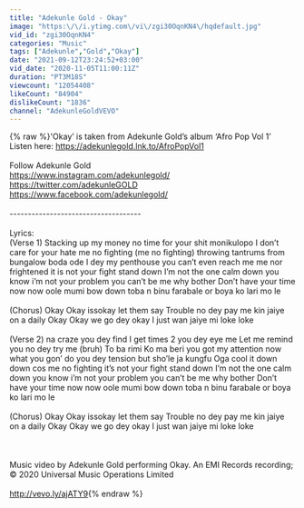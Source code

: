 ```yaml
---
title: "Adekunle Gold - Okay"
image: "https:\/\/i.ytimg.com\/vi\/zgi30OqnKN4\/hqdefault.jpg"
vid_id: "zgi30OqnKN4"
categories: "Music"
tags: ["Adekunle","Gold","Okay"]
date: "2021-09-12T23:24:52+03:00"
vid_date: "2020-11-05T11:00:11Z"
duration: "PT3M18S"
viewcount: "12054408"
likeCount: "84904"
dislikeCount: "1836"
channel: "AdekunleGoldVEVO"
---
```

{% raw %}'Okay’ is taken from Adekunle Gold’s album ‘Afro Pop Vol 1’ Listen here: <a rel="nofollow" target="blank" href="https://adekunlegold.lnk.to/AfroPopVol1">https://adekunlegold.lnk.to/AfroPopVol1</a><br /><br />Follow Adekunle Gold<br /><a rel="nofollow" target="blank" href="https://www.instagram.com/adekunlegold/">https://www.instagram.com/adekunlegold/</a> <a rel="nofollow" target="blank" href="https://twitter.com/adekunleGOLD">https://twitter.com/adekunleGOLD</a> <a rel="nofollow" target="blank" href="https://www.facebook.com/adekunlegold/">https://www.facebook.com/adekunlegold/</a> <br /><br />------------------------------------<br /><br />Lyrics:<br />(Verse 1) Stacking up my money no time for your shit monikulopo I don’t care for your hate me no fighting (me no fighting) throwing tantrums from bungalow boda ode I dey my penthouse you can’t even reach me me nor frightened it is not your fight stand down I’m not the one calm down you know i’m not your problem you can’t be me why bother Don’t have your time now now oole mumi bow down toba n binu farabale or boya ko lari mo le <br /> <br />(Chorus) Okay Okay issokay let them say Trouble no dey pay me kin jaiye on a daily Okay Okay we go dey okay I just wan jaiye mi loke loke <br /> <br />(Verse 2) na craze you dey find I get times 2 you dey eye me Let me remind you no dey try me (bruh) To ba rimi Ko ma beri you got my attention now what you gon’ do you dey tension but sho’le ja kungfu Oga cool it down down cos me no fighting it’s not your fight stand down I’m not the one calm down you know i’m not your problem you can’t be me why bother Don’t have your time now now oole mumi bow down toba n binu farabale or boya ko lari mo le <br /> <br />(Chorus) Okay Okay issokay let them say Trouble no dey pay me kin jaiye on a daily Okay Okay we go dey okay I just wan jaiye mi loke loke<br /><br /><br /><br />Music video by Adekunle Gold performing Okay. An EMI Records recording; © 2020 Universal Music Operations Limited<br /><br /><a rel="nofollow" target="blank" href="http://vevo.ly/ajATY9">http://vevo.ly/ajATY9</a>{% endraw %}

